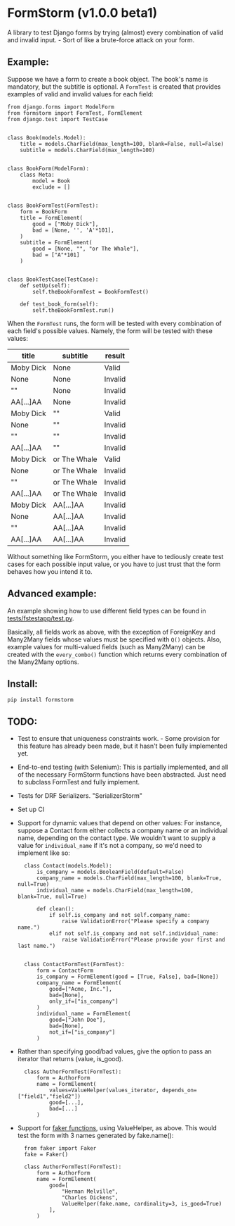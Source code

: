 # FormStorm (v1.0.0 beta1)

A library to test Django forms by trying (almost) every combination of valid and invalid input. - Sort of like a brute-force attack on your form.

## Example:

Suppose we have a form to create a book object. The book's name is mandatory,
but the subtitle is optional. A `FormTest` is created that provides examples 
of valid and invalid values for each field:


    from django.forms import ModelForm
    from formstorm import FormTest, FormElement
    from django.test import TestCase
    
    
    class Book(models.Model):
        title = models.CharField(max_length=100, blank=False, null=False)
        subtitle = models.CharField(max_length=100)
    
    
    class BookForm(ModelForm):
        class Meta:
            model = Book
            exclude = []
    
    
    class BookFormTest(FormTest):
    	form = BookForm
    	title = FormElement(
    		good = ["Moby Dick"],
    		bad = [None, '', 'A'*101],
    	)
    	subtitle = FormElement(
    		good = [None, "", "or The Whale"],
    		bad = ["A"*101]
    	)
    
    
    class BookTestCase(TestCase):
        def setUp(self):
            self.theBookFormTest = BookFormTest()
    
        def test_book_form(self):
            self.theBookFormTest.run()


When the `FormTest` runs, the form will be tested with every combination of 
each field's possible values. Namely, the form will be tested with these values:


|  title    | subtitle     | result  | 
|-----------|--------------|---------| 
| Moby Dick | None         | Valid   | 
| None      | None         | Invalid | 
| ""        | None         | Invalid | 
| AA[...]AA | None         | Invalid | 
| Moby Dick | ""           | Valid   | 
| None      | ""           | Invalid | 
| ""        | ""           | Invalid | 
| AA[...]AA | ""           | Invalid | 
| Moby Dick | or The Whale | Valid   | 
| None      | or The Whale | Invalid | 
| ""        | or The Whale | Invalid | 
| AA[...]AA | or The Whale | Invalid | 
| Moby Dick | AA[...]AA    | Invalid | 
| None      | AA[...]AA    | Invalid | 
| ""        | AA[...]AA    | Invalid | 
| AA[...]AA | AA[...]AA    | Invalid | 

Without something like FormStorm, you either have to tediously create test cases
for each possible input value, or you have to just trust that the form behaves
how you intend it to.

## Advanced example:

An example showing how to use different field types can be found in [tests/fstestapp/test.py](tests/fstestapp/test.py).

Basically, all fields work as above, with the exception of ForeignKey and Many2Many fields whose values must be specified with `Q()` objects. Also, example values for multi-valued fields (such as Many2Many) can be created with the `every_combo()` function which returns every combination of the Many2Many options.

## Install:

    pip install formstorm

## TODO:

- Test to ensure that uniqueness constraints work. - Some provision for this feature has already been made, but it hasn't been fully implemented yet. 
- End-to-end testing (with Selenium): This is partially implemented, and all of the necessary FormStorm functions have been abstracted. Just need to subclass FormTest and fully implement.
- Tests for DRF Serializers. "SerializerStorm"
- Set up CI
- Support for dynamic values that depend on other values: For instance, suppose a Contact form either collects a company name or an individual name, depending on the contact type. We wouldn't want to supply a value for `individual_name` if it's not a company, so we'd need to implement like so:


        class Contact(models.Model):
            is_company = models.BooleanField(default=False)
            company_name = models.CharField(max_length=100, blank=True, null=True)
            individual_name = models.CharField(max_length=100, blank=True, null=True)
        
            def clean():
                if self.is_company and not self.company_name:
                    raise ValidationError("Please specify a company name.")
                elif not self.is_company and not self.individual_name:
                    raise ValidationError("Please provide your first and last name.")
        
        
        class ContactFormTest(FormTest):
            form = ContactForm
            is_company = FormElement(good = [True, False], bad=[None])
            company_name = FormElement(
                good=["Acme, Inc."],
                bad=[None],
                only_if=["is_company"]
            )
            individual_name = FormElement(
                good=["John Doe"],
                bad=[None],
                not_if=["is_company"]
            )

- Rather than specifying good/bad values, give the option to pass an iterator that returns (value, is_good).

        class AuthorFormTest(FormTest):
            form = AuthorForm
            name = FormElement(
                values=ValueHelper(values_iterator, depends_on=["field1","field2"])
                good=[...],
                bad=[...]
            )
- Support for [faker functions](https://github.com/joke2k/faker), using ValueHelper, as above. This would test the form with 3 names generated by fake.name():
        
        from faker import Faker
        fake = Faker()
        
        class AuthorFormTest(FormTest):
            form = AuthorForm
            name = FormElement(
                good=[
                    "Herman Melville",
                    "Charles Dickens",
                    ValueHelper(fake.name, cardinality=3, is_good=True)
                ],
            )
